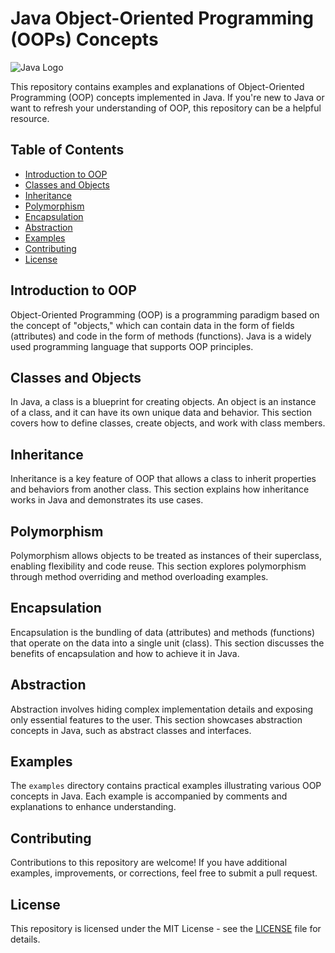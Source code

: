 # Java Object-Oriented Programming (OOPs) Concepts

![Java Logo](https://www.oracle.com/a/ocom/img/cb71-java-logo.png)

This repository contains examples and explanations of Object-Oriented Programming (OOP) concepts implemented in Java. If you're new to Java or want to refresh your understanding of OOP, this repository can be a helpful resource.

## Table of Contents

- [Introduction to OOP](#introduction-to-oop)
- [Classes and Objects](#classes-and-objects)
- [Inheritance](#inheritance)
- [Polymorphism](#polymorphism)
- [Encapsulation](#encapsulation)
- [Abstraction](#abstraction)
- [Examples](#examples)
- [Contributing](#contributing)
- [License](#license)

## Introduction to OOP

Object-Oriented Programming (OOP) is a programming paradigm based on the concept of "objects," which can contain data in the form of fields (attributes) and code in the form of methods (functions). Java is a widely used programming language that supports OOP principles.

## Classes and Objects

In Java, a class is a blueprint for creating objects. An object is an instance of a class, and it can have its own unique data and behavior. This section covers how to define classes, create objects, and work with class members.

## Inheritance

Inheritance is a key feature of OOP that allows a class to inherit properties and behaviors from another class. This section explains how inheritance works in Java and demonstrates its use cases.

## Polymorphism

Polymorphism allows objects to be treated as instances of their superclass, enabling flexibility and code reuse. This section explores polymorphism through method overriding and method overloading examples.

## Encapsulation

Encapsulation is the bundling of data (attributes) and methods (functions) that operate on the data into a single unit (class). This section discusses the benefits of encapsulation and how to achieve it in Java.

## Abstraction

Abstraction involves hiding complex implementation details and exposing only essential features to the user. This section showcases abstraction concepts in Java, such as abstract classes and interfaces.

## Examples

The `examples` directory contains practical examples illustrating various OOP concepts in Java. Each example is accompanied by comments and explanations to enhance understanding.

## Contributing

Contributions to this repository are welcome! If you have additional examples, improvements, or corrections, feel free to submit a pull request.

## License

This repository is licensed under the MIT License - see the [LICENSE](LICENSE) file for details.

